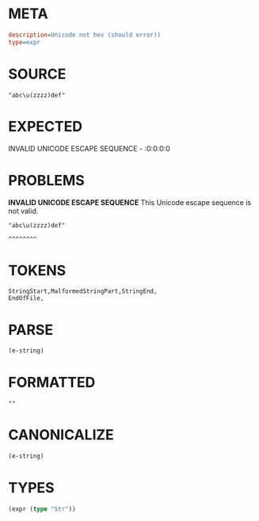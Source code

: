 # META
~~~ini
description=Unicode not hex (should error))
type=expr
~~~
# SOURCE
~~~roc
"abc\u(zzzz)def"
~~~
# EXPECTED
INVALID UNICODE ESCAPE SEQUENCE - :0:0:0:0
# PROBLEMS
**INVALID UNICODE ESCAPE SEQUENCE**
This Unicode escape sequence is not valid.

```roc
"abc\u(zzzz)def"
```
    ^^^^^^^^


# TOKENS
~~~zig
StringStart,MalformedStringPart,StringEnd,
EndOfFile,
~~~
# PARSE
~~~clojure
(e-string)
~~~
# FORMATTED
~~~roc
""
~~~
# CANONICALIZE
~~~clojure
(e-string)
~~~
# TYPES
~~~clojure
(expr (type "Str"))
~~~
